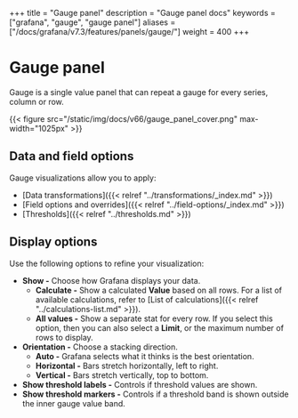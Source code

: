 +++
title = "Gauge panel"
description = "Gauge panel docs"
keywords = ["grafana", "gauge", "gauge panel"]
aliases = ["/docs/grafana/v7.3/features/panels/gauge/"]
weight = 400
+++

# Gauge panel

Gauge is a single value panel that can repeat a gauge for every series, column or row.

{{< figure src="/static/img/docs/v66/gauge_panel_cover.png" max-width="1025px" >}}

## Data and field options

Gauge visualizations allow you to apply:

- [Data transformations]({{< relref "../transformations/_index.md" >}})
- [Field options and overrides]({{< relref "../field-options/_index.md" >}})
- [Thresholds]({{< relref "../thresholds.md" >}})

## Display options

Use the following options to refine your visualization:

- **Show -** Choose how Grafana displays your data.
  - **Calculate -** Show a calculated **Value** based on all rows. For a list of available calculations, refer to [List of calculations]({{< relref "../calculations-list.md" >}}).
  - **All values -** Show a separate stat for every row. If you select this option, then you can also select a **Limit**, or the maximum number of rows to display.
- **Orientation -** Choose a stacking direction.
  - **Auto -** Grafana selects what it thinks is the best orientation.
  - **Horizontal -** Bars stretch horizontally, left to right.
  - **Vertical -** Bars stretch vertically, top to bottom.
- **Show threshold labels -** Controls if threshold values are shown.
- **Show threshold markers -** Controls if a threshold band is shown outside the inner gauge value band.
